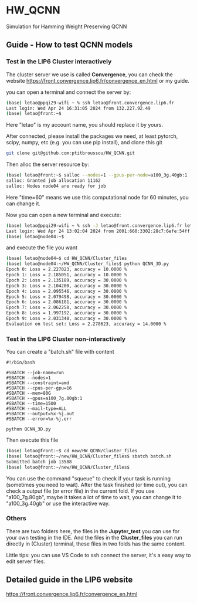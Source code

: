 # HW_QCNN
Simulation for Hamming Weight Preserving QCNN

## Guide - How to test QCNN models

### Test in the LIP6 Cluster interactively

The cluster server we use is called **Convergence**, you can check the website https://front.convergence.lip6.fr/convergence_en.html or my guide.

you can open a terminal and connect the server by:
```bash
(base) letao@ppqi29-wifi ~ % ssh letao@front.convergence.lip6.fr
Last login: Wed Apr 24 16:31:05 2024 from 132.227.92.49
(base) letao@front:~$
```
Here "letao" is my account name, you should replace it by yours.

After connected, please install the packages we need, at least pytorch, scipy, numpy, etc (e.g. you can use pip install),
and clone this git

```bash
git clone git@github.com:ptitbroussou/HW_QCNN.git
```
Then alloc the server resource by:
```bash
(base) letao@front:~$ salloc --nodes=1 --gpus-per-node=a100_3g.40gb:1 --time=60
salloc: Granted job allocation 11162
salloc: Nodes node04 are ready for job
```
Here "time=60" means we use this computational node for 60 minutes, you can change it.

Now you can open a new terminal and execute:
```bash
(base) letao@ppqi29-wifi ~ % ssh -J letao@front.convergence.lip6.fr letao@node04.convergence.lip6.fr
Last login: Wed Apr 24 13:02:04 2024 from 2001:660:3302:28c7:6efe:54ff:fe4e:8a18
(base) letao@node04:~$
```



and execute the file you want 

```bash
(base) letao@node04~$ cd HW_QCNN/Cluster_files
(base) letao@node04:~/HW_QCNN/Cluster_files$ python QCNN_3D.py 
Epoch 0: Loss = 2.227023, accuracy = 10.0000 %
Epoch 1: Loss = 2.185051, accuracy = 10.0000 %
Epoch 2: Loss = 2.135189, accuracy = 30.0000 %
Epoch 3: Loss = 2.104200, accuracy = 30.0000 %
Epoch 4: Loss = 2.095546, accuracy = 30.0000 %
Epoch 5: Loss = 2.079498, accuracy = 30.0000 %
Epoch 6: Loss = 2.086181, accuracy = 30.0000 %
Epoch 7: Loss = 2.062258, accuracy = 30.0000 %
Epoch 8: Loss = 1.997192, accuracy = 30.0000 %
Epoch 9: Loss = 2.031348, accuracy = 30.0000 %
Evaluation on test set: Loss = 2.278623, accuracy = 14.0000 %
```

### Test in the LIP6 Cluster non-interactively
You can create a "batch.sh" file with content
```
#!/bin/bash

#SBATCH --job-name=run
#SBATCH --nodes=1
#SBATCH --constraint=amd
#SBATCH --cpus-per-gpu=16
#SBATCH --mem=80G
#SBATCH --gpus=a100_7g.80gb:1
#SBATCH --time=1500
#SBATCH --mail-type=ALL
#SBATCH --output=%x-%j.out
#SBATCH --error=%x-%j.err

python QCNN_3D.py
```
Then execute this file
```bash
(base) letao@front:~$ cd new/HW_QCNN/Cluster_files
(base) letao@front:~/new/HW_QCNN/Cluster_files$ sbatch batch.sh
Submitted batch job 13588
(base) letao@front:~/new/HW_QCNN/Cluster_files$ 
```
You can use the command "squeue" to check if your task is running (sometimes you need to wait). After the task finished (or time out), you can check a output file (or error file) in the current fold.
If you use "a100_7g.80gb", maybe it takes a lot of time to wait, you can change it to "a100_3g.40gb" or use the interactive way.


### Others


There are two folders here, the files in the **Jupyter_test** you can use for your own testing in the IDE.
And the files in the **Cluster_files** you can run directly in (Cluster) terminal, these files in two folds has the same content.


Little tips: you can use VS Code to ssh connect the server, it's a easy way to edit server files.

## Detailed guide in the LIP6 website
https://front.convergence.lip6.fr/convergence_en.html
